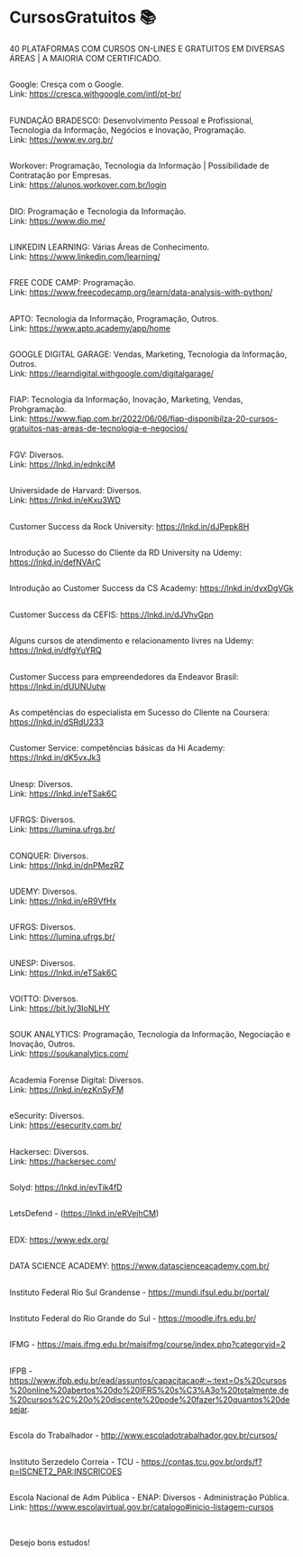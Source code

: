 # CursosGratuitos 📚
40 PLATAFORMAS COM CURSOS ON-LINES E GRATUITOS EM DIVERSAS ÁREAS | A MAIORIA COM CERTIFICADO.
##
Google: Cresça com o Google.<br>
Link: https://cresca.withgoogle.com/intl/pt-br/
##
FUNDAÇÃO BRADESCO: Desenvolvimento Pessoal e Profissional, Tecnologia da Informação, Negócios e Inovação, Programação.<br>
Link: https://www.ev.org.br/ 
##
Workover: Programação, Tecnologia da Informação | Possibilidade de Contratação por Empresas.<br>
Link: https://alunos.workover.com.br/login
##
DIO: Programação e Tecnologia da Informação.<br>
Link: https://www.dio.me/ 
##
LINKEDIN LEARNING: Várias Áreas de Conhecimento.<br>
Link: https://www.linkedin.com/learning/ 
##
FREE CODE CAMP: Programação. <br>
Link: https://www.freecodecamp.org/learn/data-analysis-with-python/ 
##
APTO: Tecnologia da Informação, Programação, Outros.<br>
Link: https://www.apto.academy/app/home 
##
GOOGLE DIGITAL GARAGE: Vendas, Marketing, Tecnologia da Informação, Outros.<br>
Link: https://learndigital.withgoogle.com/digitalgarage/ 
##
FIAP: Tecnologia da Informação, Inovação, Marketing, Vendas, Prohgramação.<br>
Link: https://www.fiap.com.br/2022/06/06/fiap-disponibilza-20-cursos-gratuitos-nas-areas-de-tecnologia-e-negocios/ 
##
FGV: Diversos.<br>
Link: https://lnkd.in/ednkciM 
##
Universidade de Harvard: Diversos.<br>
Link: https://lnkd.in/eKxu3WD 
##
Customer Success da Rock University: https://lnkd.in/dJPepk8H
##
Introdução ao Sucesso do Cliente da RD University na Udemy:
https://lnkd.in/defNVArC
##
Introdução ao Customer Success da CS Academy:
https://lnkd.in/dyxDgVGk
##
Customer Success da CEFIS:
https://lnkd.in/dJVhyGpn
##
Alguns cursos de atendimento e relacionamento livres na Udemy:
https://lnkd.in/dfgYuYRQ
##
Customer Success para empreendedores da Endeavor Brasil:
https://lnkd.in/dUUNUutw
##
As competências do especialista em Sucesso do Cliente na Coursera:
https://lnkd.in/dSRdU233
##
Customer Service: competências básicas da Hi Academy:
https://lnkd.in/dK5vxJk3
##
Unesp: Diversos.<br>
Link: https://lnkd.in/eTSak6C 
##
UFRGS:  Diversos.<br>
Link: https://lumina.ufrgs.br/ 
##
CONQUER:  Diversos.<br>
Link: https://lnkd.in/dnPMezRZ 
##
UDEMY:  Diversos.<br>
Link: https://lnkd.in/eR9VfHx 
##
UFRGS:  Diversos. <br>
Link: https://lumina.ufrgs.br/
##
UNESP:  Diversos.<br>
Link: https://lnkd.in/eTSak6C 
##
VOITTO:  Diversos.<br>
Link: https://bit.ly/3IoNLHY 
##
SOUK ANALYTICS:  Programação, Tecnologia da Informação, Negociação e Inovação, Outros.<br>
Link: https://soukanalytics.com/ 
##
Academia Forense Digital:  Diversos.<br>
Link: https://lnkd.in/ezKnSyFM 
##
eSecurity:  Diversos.<br>
Link: https://esecurity.com.br/ 
##
Hackersec:  Diversos.<br>
Link: https://hackersec.com/ 
##
Solyd: https://lnkd.in/evTik4fD <br>
##
LetsDefend - (https://lnkd.in/eRVejhCM) <br>
##
EDX: https://www.edx.org/ <br>
##
DATA SCIENCE ACADEMY: https://www.datascienceacademy.com.br/ <br>
##
Instituto Federal Rio Sul Grandense - https://mundi.ifsul.edu.br/portal/ <br>
##
Instituto Federal do Rio Grande do Sul - https://moodle.ifrs.edu.br/ <br>
##
IFMG - https://mais.ifmg.edu.br/maisifmg/course/index.php?categoryid=2 <br>
##
IFPB - https://www.ifpb.edu.br/ead/assuntos/capacitacao#:~:text=Os%20cursos%20online%20abertos%20do%20IFRS%20s%C3%A3o%20totalmente,de%20cursos%2C%20o%20discente%20pode%20fazer%20quantos%20desejar. <br>
##
Escola do Trabalhador - http://www.escoladotrabalhador.gov.br/cursos/ <br>
##
Instituto Serzedelo Correia - TCU - https://contas.tcu.gov.br/ords/f?p=ISCNET2_PAR:INSCRICOES <br>
##
Escola Nacional de Adm Pública - ENAP: Diversos - Administração Pública.
Link:  https://www.escolavirtual.gov.br/catalogo#inicio-listagem-cursos <br>
##
<br>
Desejo bons estudos!
